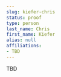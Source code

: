 ```yaml
---
slug: kiefer-chris
status: proof
type: person
last_name: Chris
first_name: Kiefer
alias: null
affiliations:
- TBD
---
```


TBD

